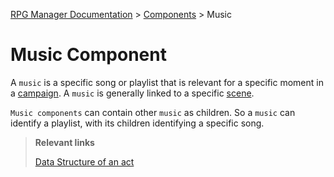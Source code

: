 [RPG Manager Documentation](../../index.md) >
[Components](index.md) >
Music

# Music Component

A `music` is a specific song or playlist that is relevant for a specific moment in a [campaign](campaign.md). A `music`
is generally linked to a specific [scene](scene.md).

`Music components` can contain other `music` as children. So a `music` can identify a playlist, with its children
identifying a specific song.

> **Relevant links**
>
> [Data Structure of an act](../data/act/index.md)
